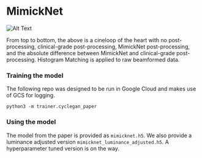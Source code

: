 # MimickNet

![Alt Text](cardiac_cineloop.gif)

From top to bottom, the above is a cineloop of the heart with no post-processing, clinical-grade post-processing, MimickNet post-processing, and the absolute difference between MimickNet and clinical-grade post-processing. Histogram Matching is applied to raw beamformed data.

### Training the model
The following repo was designed to be run in Google Cloud and makes use of GCS for logging.

```
python3 -m trainer.cyclegan_paper
```

### Using the model
The model from the paper is provided as `mimicknet.h5`. We also provide a luminance adjusted version `mimicknet_luminance_adjusted.h5`. A hyperparameter tuned version is on the way.

